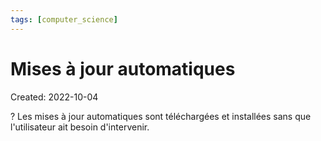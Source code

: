 ```yaml
---
tags: [computer_science] 
---
```

# Mises à jour automatiques
Created: 2022-10-04

?
Les mises à jour automatiques sont téléchargées et installées sans que l'utilisateur ait besoin d'intervenir.
<!--SR:!2022-10-19,11,250-->